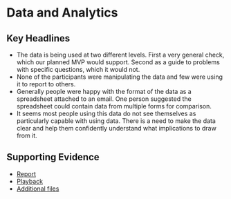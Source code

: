 # Data and Analytics

## Key Headlines 

- The data is being used at two different levels. First a very general check, which our planned MVP would support. Second as a guide to problems with specific questions, which it would not.
- None of the participants were manipulating the data and few were using it to report to others.
- Generally people were happy with the format of the data as a spreadsheet attached to an email. One person suggested the spreadsheet could contain data from multiple forms for comparison.
- It seems most people using this data do not see themselves as particularly capable with using data. There is a need to make the data clear and help them confidently understand what implications to draw from it.

## Supporting Evidence
- [Report](https://docs.google.com/presentation/d/1652cpRz963L3nWHxn1dhlV2WrPJM4g4VnBx4RQhjv_s/edit?usp=drive_link)
- [Playback](https://drive.google.com/file/d/1cKwbV6u9iV3EecFvHIfjsbYcBgHdDC6x/view?usp=drive_link)
- [Additional files](https://drive.google.com/drive/folders/1u3x3Sc7Gk6WSx3BbVxiu5TyUakuRwoKS)